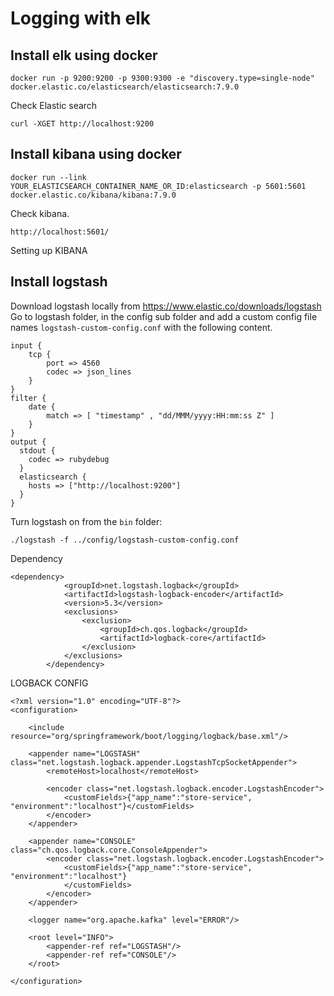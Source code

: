 # Logging with elk

## Install elk using docker
```
docker run -p 9200:9200 -p 9300:9300 -e "discovery.type=single-node" docker.elastic.co/elasticsearch/elasticsearch:7.9.0

```

Check Elastic search
```
curl -XGET http://localhost:9200
```

## Install kibana using docker

```
docker run --link YOUR_ELASTICSEARCH_CONTAINER_NAME_OR_ID:elasticsearch -p 5601:5601 docker.elastic.co/kibana/kibana:7.9.0
```
Check kibana. 
```
http://localhost:5601/
```

Setting up KIBANA



## Install logstash

Download logstash locally from https://www.elastic.co/downloads/logstash
Go to logstash folder, in the config sub folder and add a custom config file
names  ``logstash-custom-config.conf`` with the following content.
```
input {
    tcp {
        port => 4560
        codec => json_lines
    }
}
filter {
    date {
        match => [ "timestamp" , "dd/MMM/yyyy:HH:mm:ss Z" ]
    }
}
output {
  stdout {
    codec => rubydebug
  }
  elasticsearch {
    hosts => ["http://localhost:9200"]
  }
}
```
Turn logstash on from the ``bin`` folder:

 ```./logstash -f ../config/logstash-custom-config.conf```

Dependency

```
<dependency>
			<groupId>net.logstash.logback</groupId>
			<artifactId>logstash-logback-encoder</artifactId>
			<version>5.3</version>
			<exclusions>
				<exclusion>
					<groupId>ch.qos.logback</groupId>
					<artifactId>logback-core</artifactId>
				</exclusion>
			</exclusions>
		</dependency>
```

LOGBACK CONFIG

```
<?xml version="1.0" encoding="UTF-8"?>
<configuration>

    <include resource="org/springframework/boot/logging/logback/base.xml"/>

    <appender name="LOGSTASH" class="net.logstash.logback.appender.LogstashTcpSocketAppender">
        <remoteHost>localhost</remoteHost>

        <encoder class="net.logstash.logback.encoder.LogstashEncoder">
            <customFields>{"app_name":"store-service", "environment":"localhost"}</customFields>
        </encoder>
    </appender>

    <appender name="CONSOLE" class="ch.qos.logback.core.ConsoleAppender">
        <encoder class="net.logstash.logback.encoder.LogstashEncoder">
            <customFields>{"app_name":"store-service", "environment":"localhost"}
            </customFields>
        </encoder>
    </appender>

    <logger name="org.apache.kafka" level="ERROR"/>

    <root level="INFO">
        <appender-ref ref="LOGSTASH"/>
        <appender-ref ref="CONSOLE"/>
    </root>

</configuration>

```
